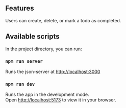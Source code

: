 ## Features
  Users can create, delete, or mark a todo as completed.
  
## Available scripts
In the project directory, you can run:

### `npm run server`

Runs the json-server at [http://localhost:3000](http://localhost:3000)

### `npm run dev`

Runs the app in the development mode.\
Open [http://localhost:5173](http://localhost:5173) to view it in your browser.

